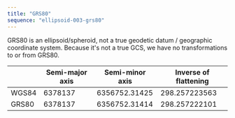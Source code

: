 ```yaml
---
title: "GRS80"
sequence: "ellipsoid-003-grs80"
---
```


GRS80 is an ellipsoid/spheroid, not a true geodetic datum / geographic coordinate system.
Because it's not a true GCS, we have no transformations to or from GRS80.

|       | Semi-major axis | Semi-minor axis | Inverse of flattening |
|-------|-----------------|-----------------|-----------------------|
| WGS84 | 6378137         | 6356752.31425   | 298.257223563         |
| GRS80 | 6378137         | 6356752.31414   | 298.257222101         |





